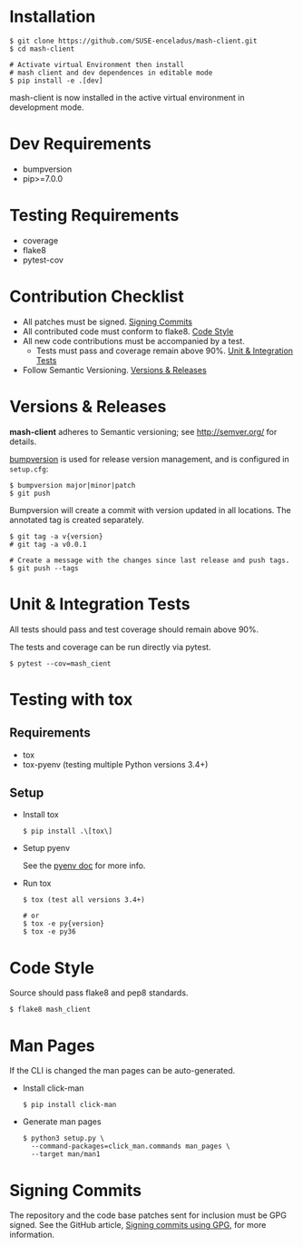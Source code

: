 Installation
============

```shell
$ git clone https://github.com/SUSE-enceladus/mash-client.git
$ cd mash-client

# Activate virtual Environment then install
# mash client and dev dependences in editable mode
$ pip install -e .[dev]
```

mash-client is now installed in the active virtual environment in development
mode.

Dev Requirements
================

- bumpversion
- pip\>=7.0.0

Testing Requirements
====================

- coverage
- flake8
- pytest-cov

Contribution Checklist
======================

- All patches must be signed. [Signing Commits](#signing-commits)
- All contributed code must conform to flake8. [Code Style](#code-style)
- All new code contributions must be accompanied by a test.
    - Tests must pass and coverage remain above 90%. [Unit & Integration Tests](#unit-&-integration-tests)
- Follow Semantic Versioning. [Versions & Releases](#versions-&-releases)

Versions & Releases
===================

**mash-client** adheres to Semantic versioning; see <http://semver.org/> for
details.

[bumpversion](https://pypi.python.org/pypi/bumpversion/) is used for
release version management, and is configured in `setup.cfg`:

```shell
$ bumpversion major|minor|patch
$ git push
```

Bumpversion will create a commit with version updated in all locations.
The annotated tag is created separately.

```shell
$ git tag -a v{version}
# git tag -a v0.0.1

# Create a message with the changes since last release and push tags.
$ git push --tags
```

Unit & Integration Tests
========================

All tests should pass and test coverage should remain above 90%.

The tests and coverage can be run directly via pytest.

```shell
$ pytest --cov=mash_cient
```

Testing with tox
================

Requirements
------------

- tox
- tox-pyenv (testing multiple Python versions 3.4+)

Setup
-----

- Install tox
    
    ```shell
    $ pip install .\[tox\]
    ```

- Setup pyenv

    See the [pyenv doc](https://github.com/pyenv/pyenv#installation) for
    more info.

- Run tox

    ```shell
    $ tox (test all versions 3.4+)

    # or
    $ tox -e py{version}
    $ tox -e py36
    ```

Code Style
==========

Source should pass flake8 and pep8 standards.

```shell
$ flake8 mash_client
```

Man Pages
=========

If the CLI is changed the man pages can be auto-generated.

-   Install click-man
    
    ```shell
    $ pip install click-man
    ```

-   Generate man pages

    ```shell
    $ python3 setup.py \
      --command-packages=click_man.commands man_pages \
      --target man/man1
    ```

Signing Commits
===============

The repository and the code base patches sent for inclusion must be GPG
signed. See the GitHub article, [Signing commits using
GPG](https://help.github.com/articles/signing-commits-using-gpg/), for
more information.
